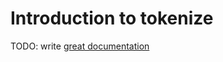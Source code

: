 # Introduction to tokenize

TODO: write [great documentation](http://jacobian.org/writing/what-to-write/)
